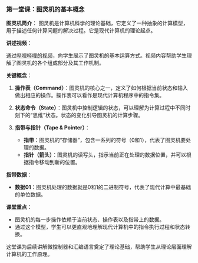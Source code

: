
### 第一堂课：图灵机的基本概念

**图灵机简介**：
图灵机是计算机科学的理论基础，它定义了一种抽象的计算模型，用于描述任何计算问题的解决过程。它是现代计算机的理论起点。

**讲述视频**：

通过[哔哩哔哩的视频](https://www.bilibili.com/video/BV1br4y1N762/?share_source=copy_web&vd_source=756b334c025a7ccc68a8c307da75d9ff)，向学生展示了图灵机的基本运算方式。视频内容帮助学生理解了图灵机的各个组成部分及其工作机制。

**关键概念**：
1. **操作表（Command）**：图灵机的核心之一，定义了如何根据当前状态和输入做出相应的操作。操作表可以看作是现代计算机程序中的指令集。
   
2. **状态命令（State）**：图灵机中控制逻辑的状态，可以理解为计算过程中不同时刻下的“思维”状态。状态的变化引导图灵机的计算步骤。

3. **指带与指针（Tape & Pointer）**：
   - **指带**：图灵机的“存储器”，包含一系列的符号（0和1），代表了图灵机要处理的数据。
   - **指针（箭头）**：图灵机的读写头，指示当前正在处理的数据位置，并可以根据指令移动到新的位置。

**指带数据**：
- **数据01**：图灵机处理的数据就是0和1的二进制符号，代表了现代计算中最基础的单位数据。

**课堂重点**：
- 图灵机的每一步操作依赖于当前状态、操作表以及指带上的数据。
- 通过这个模型，学生可以更直观地理解现代计算机中的指令执行过程和状态转换。

这堂课为后续讲解微控制器和汇编语言奠定了理论基础，帮助学生从理论层面理解计算机的工作原理。

